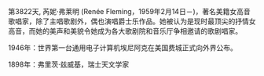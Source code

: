 第3822天, 芮妮·弗莱明 (Renée Fleming，1959年2月14日－)，著名美籍女高音歌唱家，除了主唱歌剧外，偶也演唱爵士乐作品。她被认为是现时最顶尖的抒情女高音，而她的美声和美貌令她成为各大歌剧院和音乐厅争相邀请的歌剧唱家。

1946年：世界第一台通用电子计算机埃尼阿克在美国费城正式向外界公布。
 
1898年：弗里茨·兹威基，瑞士天文学家 